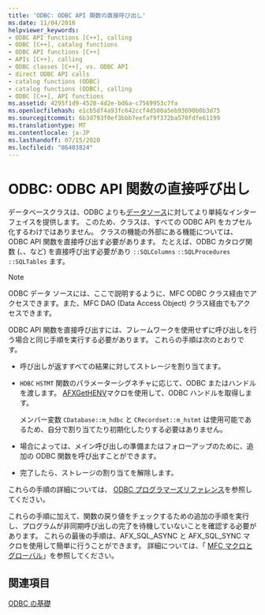 ```yaml
---
title: 'ODBC: ODBC API 関数の直接呼び出し'
ms.date: 11/04/2016
helpviewer_keywords:
- ODBC API functions [C++], calling
- ODBC [C++], catalog functions
- ODBC API functions [C++]
- APIs [C++], calling
- ODBC classes [C++], vs. ODBC API
- direct ODBC API calls
- catalog functions (ODBC)
- catalog functions (ODBC), calling
- ODBC [C++], API functions
ms.assetid: 4295f1d9-4528-4d2e-bd6a-c7569953c7fa
ms.openlocfilehash: e1cb5df4a93fc642ccf4d500a5eb93690b0b3d75
ms.sourcegitcommit: 6b3d793f0ef3bbb7eefaf9f372ba570fdfe61199
ms.translationtype: MT
ms.contentlocale: ja-JP
ms.lasthandoff: 07/15/2020
ms.locfileid: "86403824"
---
```

# <a name="odbc-calling-odbc-api-functions-directly"></a>ODBC: ODBC API 関数の直接呼び出し

データベースクラスは、ODBC よりも[データソース](../../data/odbc/data-source-odbc.md)に対してより単純なインターフェイスを提供します。 このため、クラスは、すべての ODBC API をカプセル化するわけではありません。 クラスの機能の外部にある機能については、ODBC API 関数を直接呼び出す必要があります。 たとえば、ODBC カタログ関数 (、、など) を直接呼び出す必要があり `::SQLColumns` `::SQLProcedures` `::SQLTables` ます。

> [!NOTE]
> ODBC データ ソースには、ここで説明するように、MFC ODBC クラス経由でアクセスできます。また、MFC DAO (Data Access Object) クラス経由でもアクセスできます。

ODBC API 関数を直接呼び出すには、フレームワークを使用せずに呼び出しを行う場合と同じ手順を実行する必要があります。 これらの手順は次のとおりです。

- 呼び出しが返すすべての結果に対してストレージを割り当てます。

- `HDBC` `HSTMT` 関数のパラメーターシグネチャに応じて、ODBC またはハンドルを渡します。 [AFXGetHENV](../../mfc/reference/database-macros-and-globals.md#afxgethenv)マクロを使用して、ODBC ハンドルを取得します。

   メンバー変数 `CDatabase::m_hdbc` と `CRecordset::m_hstmt` は使用可能であるため、自分で割り当てたり初期化したりする必要はありません。

- 場合によっては、メイン呼び出しの準備またはフォローアップのために、追加の ODBC 関数を呼び出すことができます。

- 完了したら、ストレージの割り当てを解除します。

これらの手順の詳細については、 [ODBC プログラマーズリファレンス](/sql/odbc/reference/odbc-programmer-s-reference)を参照してください。

これらの手順に加えて、関数の戻り値をチェックするための追加の手順を実行し、プログラムが非同期呼び出しの完了を待機していないことを確認する必要があります。 これらの最後の手順は、AFX_SQL_ASYNC と AFX_SQL_SYNC マクロを使用して簡単に行うことができます。 詳細については、「 [MFC マクロとグローバル](../../mfc/reference/mfc-macros-and-globals.md)」を参照してください。

## <a name="see-also"></a>関連項目

[ODBC の基礎](../../data/odbc/odbc-basics.md)
